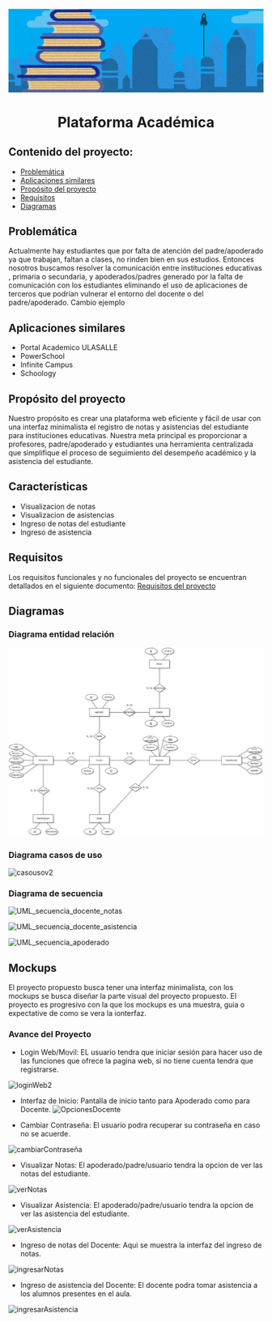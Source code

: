 ![Logo-PA](Logo-PA.JPG)
<h1 align="center">Plataforma Académica</h1>

## Contenido del proyecto:

- [Problemática](#Problemática)
- [Aplicaciones similares](#Aplicaciones-similares)
- [Propósito del proyecto](#Propósito-del-proyecto)
- [Requisitos](#Requisitos)
- [Diagramas](#Diagramas)

## Problemática

Actualmente hay estudiantes que por falta de atención del padre/apoderado ya que trabajan, faltan a clases, no rinden bien en sus estudios. Entonces nosotros buscamos resolver la comunicación entre instituciones educativas , primaria o secundaria, y apoderados/padres generado por la falta de comunicación con los estudiantes  eliminando el uso de aplicaciones de terceros que podrían vulnerar el entorno del docente o del padre/apoderado. Cambio ejemplo

## Aplicaciones similares

- Portal Academico ULASALLE
- PowerSchool
- Infinite Campus
- Schoology

## Propósito del proyecto

Nuestro propósito es crear una plataforma web eficiente y fácil de usar con una interfaz minimalista el registro de notas y asistencias del estudiante para instituciones educativas. Nuestra meta principal es proporcionar a profesores, padre/apoderado y estudiantes una herramienta centralizada que simplifique el proceso de seguimiento del desempeño académico y la asistencia del estudiante. 

## Características

- Visualizacion de notas
- Visualizacion de asistencias
- Ingreso de notas del estudiante
- Ingreso de asistencia

## Requisitos

Los requisitos funcionales y no funcionales del proyecto se encuentran detallados en el siguiente documento: [Requisitos del proyecto](https://drive.google.com/file/d/1j5xsyA21bkWk6gz__MowmHE6-j_Wsw8z/view?usp=drive_link)

## Diagramas

### Diagrama entidad relación

![DER](Imágenes/DER.jpg)

### Diagrama casos de uso

![casousov2](https://github.com/eluqm/CsoftwareGrupo03/assets/103951817/97f531ed-390d-4cc9-8645-57c55cc9d610)

### Diagrama de secuencia

![UML_secuencia_docente_notas](https://github.com/eluqm/CsoftwareGrupo03/blob/main/Im%C3%A1genes/Secuencia%20UML%20docente.jpg "Diagrama de secuencia de ingreso de notas" )

![UML_secuencia_docente_asistencia](https://github.com/eluqm/CsoftwareGrupo03/blob/main/Im%C3%A1genes/secuencia%20UML%20docente-asistencia%20.jpg)

![UML_secuencia_apoderado](https://github.com/eluqm/CsoftwareGrupo03/blob/main/Im%C3%A1genes/secuencia%20UML%20apoderado.jpg)

## Mockups

El proyecto propuesto busca tener una interfaz minimalista, con los mockups se busca diseñar la parte visual del proyecto propuesto. El proyecto es progresivo con la que los mockups es una muestra, guia o expectative de como se vera la ionterfaz.

### Avance del Proyecto

- Login Web/Movil: EL usuario tendra que iniciar sesión para hacer uso de las funciones que ofrece la pagina web, si no tiene cuenta tendra que registrarse.

![loginWeb2](https://github.com/eluqm/CsoftwareGrupo03/assets/103951817/0559c35c-842e-435a-a738-10ebb8dcd951)

- Interfaz de Inicio: Pantalla de inicio tanto para Apoderado como para Docente.
![OpcionesDocente](https://github.com/eluqm/CsoftwareGrupo03/assets/103951817/981c17c0-3374-4b85-8596-c64fc1aa0e9d)

- Cambiar Contraseña: El usuario podra recuperar su contraseña en caso no se acuerde.

![cambiarContraseña](https://github.com/eluqm/CsoftwareGrupo03/assets/103951817/d039b47e-fef4-41dc-b3fb-b24cb75bc5c5)


- Visualizar Notas: El apoderado/padre/usuario tendra la opcion de ver las notas del estudiante.

![verNotas](https://github.com/eluqm/CsoftwareGrupo03/assets/103951817/5882585c-87d0-4414-b589-348187b04d6f)


- Visualizar Asistencia:  El apoderado/padre/usuario tendra la opcion de ver las asistencia del estudiante.

![verAsistencia](https://github.com/eluqm/CsoftwareGrupo03/assets/103951817/370a25fd-3b88-4b5c-a56c-78a5c7d243f5)


- Ingreso de notas del Docente: Aqui se muestra la interfaz del ingreso de notas.

![ingresarNotas](https://github.com/eluqm/CsoftwareGrupo03/assets/103951817/99361828-c6ea-42ce-8767-93bc7cf22bb2)


- Ingreso de asistencia del Docente: El docente podra tomar asistencia a los alumnos presentes en el aula.

![ingresarAsistencia](https://github.com/eluqm/CsoftwareGrupo03/assets/103951817/615b5c00-2d93-4e1c-8942-ccb04d20c41f)






